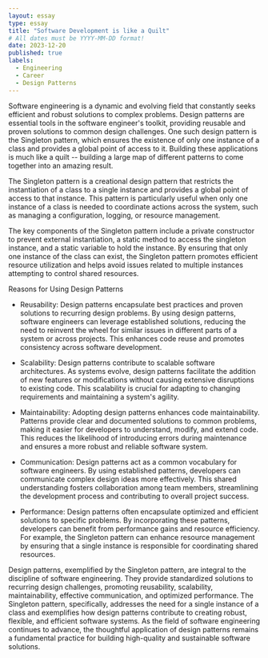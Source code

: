 ```yaml
---
layout: essay
type: essay
title: "Software Development is like a Quilt"
# All dates must be YYYY-MM-DD format!
date: 2023-12-20
published: true
labels:
  - Engineering
  - Career
  - Design Patterns
---
```


Software engineering is a dynamic and evolving field that constantly seeks efficient and robust solutions to complex problems. Design patterns are essential tools in the software engineer's toolkit, providing reusable and proven solutions to common design challenges. One such design pattern is the Singleton pattern, which ensures the existence of only one instance of a class and provides a global point of access to it. Building these applications is much like a quilt -- building a large map of different patterns to come together into an amazing result.

The Singleton pattern is a creational design pattern that restricts the instantiation of a class to a single instance and provides a global point of access to that instance. This pattern is particularly useful when only one instance of a class is needed to coordinate actions across the system, such as managing a configuration, logging, or resource management.

The key components of the Singleton pattern include a private constructor to prevent external instantiation, a static method to access the singleton instance, and a static variable to hold the instance. By ensuring that only one instance of the class can exist, the Singleton pattern promotes efficient resource utilization and helps avoid issues related to multiple instances attempting to control shared resources.

Reasons for Using Design Patterns

- Reusability:
  Design patterns encapsulate best practices and proven solutions to recurring design problems. By using design patterns, software engineers can leverage established solutions, reducing the need to reinvent the wheel for similar issues in different parts of a system or across projects. This enhances code reuse and promotes consistency across software development.

- Scalability:
Design patterns contribute to scalable software architectures. As systems evolve, design patterns facilitate the addition of new features or modifications without causing extensive disruptions to existing code. This scalability is crucial for adapting to changing requirements and maintaining a system's agility.

- Maintainability:
Adopting design patterns enhances code maintainability. Patterns provide clear and documented solutions to common problems, making it easier for developers to understand, modify, and extend code. This reduces the likelihood of introducing errors during maintenance and ensures a more robust and reliable software system.

- Communication:
Design patterns act as a common vocabulary for software engineers. By using established patterns, developers can communicate complex design ideas more effectively. This shared understanding fosters collaboration among team members, streamlining the development process and contributing to overall project success.

- Performance:
Design patterns often encapsulate optimized and efficient solutions to specific problems. By incorporating these patterns, developers can benefit from performance gains and resource efficiency. For example, the Singleton pattern can enhance resource management by ensuring that a single instance is responsible for coordinating shared resources.

Design patterns, exemplified by the Singleton pattern, are integral to the discipline of software engineering. They provide standardized solutions to recurring design challenges, promoting reusability, scalability, maintainability, effective communication, and optimized performance. The Singleton pattern, specifically, addresses the need for a single instance of a class and exemplifies how design patterns contribute to creating robust, flexible, and efficient software systems. As the field of software engineering continues to advance, the thoughtful application of design patterns remains a fundamental practice for building high-quality and sustainable software solutions.
